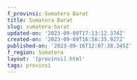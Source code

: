 ```yaml
---
f_provinsi: Sumatera Barat
title: Sumatera Barat
slug: sumatera-barat
updated-on: '2023-09-09T17:13:12.374Z'
created-on: '2023-09-09T16:58:35.927Z'
published-on: '2023-09-16T12:07:38.345Z'
f_region: Sumatera
layout: '[provinsi].html'
tags: provinsi
---
```




